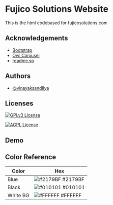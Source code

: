 
# Fujico Solutions Website 

This is the html codebased for fujicosolutions.com 



## Acknowledgements

 - [Bootstrap ](https://getbootstrap.com/)
 - [Owl Carousel](https://owlcarousel2.github.io/OwlCarousel2/)
 - [readme.so](https://readme.so/editor)


## Authors

- [@vinayaksandilya](https://www.github.com/vinayaksandilya)


## Licenses 


[![GPLv3 License](https://img.shields.io/badge/License-GPL%20v3-yellow.svg)](https://opensource.org/licenses/)

[![AGPL License](https://img.shields.io/badge/license-AGPL-blue.svg)](http://www.gnu.org/licenses/agpl-3.0)




## Demo


## Color Reference

| Color             | Hex                                                                |
| ----------------- | ------------------------------------------------------------------ |
| Blue | ![#2179BF](https://via.placeholder.com/10/2179BF?text=+) #2179BF |
| Black| ![#010101](https://via.placeholder.com/10/010101?text=+) #010101 |
| White BG | ![#FFFFFF](https://via.placeholder.com/10/FFFFFF?text=+) #FFFFFF |

